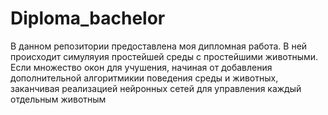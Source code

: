 # Diploma_bachelor
В данном репозитории предоставлена моя дипломная работа. В ней происходит симуляуия простейшей среды с простейшими животными.
Если множество окон для учушения, начиная от добавления дополнительной алгоритмикии поведения среды и животных, заканчивая реализацией нейронных сетей
для управления каждый отдельным животным
